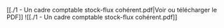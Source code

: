 ﻿[[./1 - Un cadre comptable stock-flux cohérent.pdf|Voir ou télécharger le PDF]]
![[./1 - Un cadre comptable stock-flux cohérent.pdf]]
